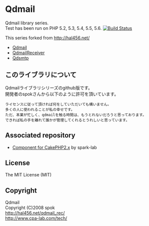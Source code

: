 Qdmail
======

Qdmail library series.  
Test has been run on PHP 5.2, 5.3, 5.4, 5.5, 5.6.
[![Build Status](https://travis-ci.org/ftngrn/qdmail.png?tag=php-5)](https://travis-ci.org/ftngrn/qdmail)

This series forked from http://hal456.net/

* [Qdmail](http://hal456.net/qdmail/)
* [QdmailReceiver](http://hal456.net/qdmail_rec/)
* [Qdsmtp](http://hal456.net/qdsmtp/)

## このライブラリについて ##
Qdmailライブラリシリーズのgithub版です。  
開発者のspokさんから以下のように許可を頂いています。  
```
ライセンスに従って頂ければ何をしていただいても構いません。
多くの人に使われることが私の幸せです。
ただ、本業が忙しく、qdmailを触る時間は、もうとれないだろうと思っております。
できれば私の手を離れて誰かが管理してくれるとうれしいと思っています。
```

## Associated repository ##
* [Component for CakePHP2.x](https://github.com/spark-lab/Qdmail) by spark-lab

## License ##

The MIT License (MIT)

## Copyright ##

Qdmail  
Copyright (C)2008    spok  
http://hal456.net/qdmail_rec/  
http://www.cpa-lab.com/tech/  
